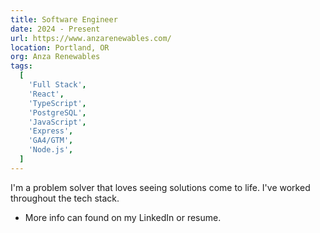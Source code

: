 ```yaml
---
title: Software Engineer
date: 2024 - Present
url: https://www.anzarenewables.com/
location: Portland, OR
org: Anza Renewables
tags:
  [
    'Full Stack',
    'React',
    'TypeScript',
    'PostgreSQL',
    'JavaScript',
    'Express',
    'GA4/GTM',
    'Node.js',
  ]
---
```


I'm a problem solver that loves seeing solutions come to life. I've worked throughout the tech stack.

- More info can found on my LinkedIn or resume.
